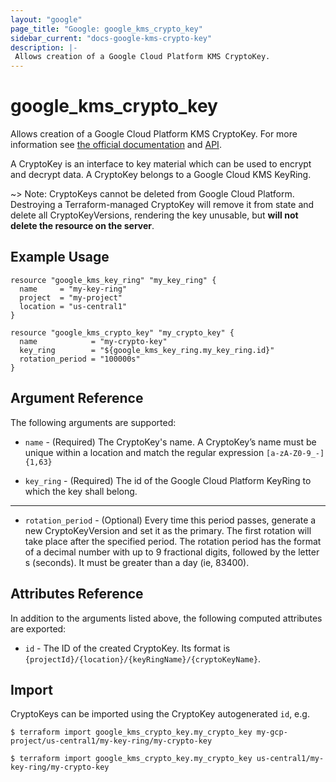 ```yaml
---
layout: "google"
page_title: "Google: google_kms_crypto_key"
sidebar_current: "docs-google-kms-crypto-key"
description: |-
 Allows creation of a Google Cloud Platform KMS CryptoKey.
---
```


# google\_kms\_crypto\_key

Allows creation of a Google Cloud Platform KMS CryptoKey. For more information see
[the official documentation](https://cloud.google.com/kms/docs/object-hierarchy#cryptokey)
and
[API](https://cloud.google.com/kms/docs/reference/rest/v1/projects.locations.keyRings.cryptoKeys).

A CryptoKey is an interface to key material which can be used to encrypt and decrypt data. A CryptoKey belongs to a
Google Cloud KMS KeyRing.

~> Note: CryptoKeys cannot be deleted from Google Cloud Platform. Destroying a Terraform-managed CryptoKey will remove it
from state and delete all CryptoKeyVersions, rendering the key unusable, but **will not delete the resource on the server**.

## Example Usage

```hcl
resource "google_kms_key_ring" "my_key_ring" {
  name     = "my-key-ring"
  project  = "my-project"
  location = "us-central1"
}

resource "google_kms_crypto_key" "my_crypto_key" {
  name            = "my-crypto-key"
  key_ring        = "${google_kms_key_ring.my_key_ring.id}"
  rotation_period = "100000s"
}
```

## Argument Reference

The following arguments are supported:

* `name` - (Required) The CryptoKey's name.
    A CryptoKey’s name must be unique within a location and match the regular expression `[a-zA-Z0-9_-]{1,63}`

* `key_ring` - (Required) The id of the Google Cloud Platform KeyRing to which the key shall belong.

- - -

* `rotation_period` - (Optional) Every time this period passes, generate a new CryptoKeyVersion and set it as
    the primary. The first rotation will take place after the specified period. The rotation period has the format
    of a decimal number with up to 9 fractional digits, followed by the letter s (seconds). It must be greater than
    a day (ie, 83400).

## Attributes Reference

In addition to the arguments listed above, the following computed attributes are
exported:

* `id` - The ID of the created CryptoKey. Its format is `{projectId}/{location}/{keyRingName}/{cryptoKeyName}`.

## Import

CryptoKeys can be imported using the CryptoKey autogenerated `id`, e.g.

```
$ terraform import google_kms_crypto_key.my_crypto_key my-gcp-project/us-central1/my-key-ring/my-crypto-key

$ terraform import google_kms_crypto_key.my_crypto_key us-central1/my-key-ring/my-crypto-key
```
